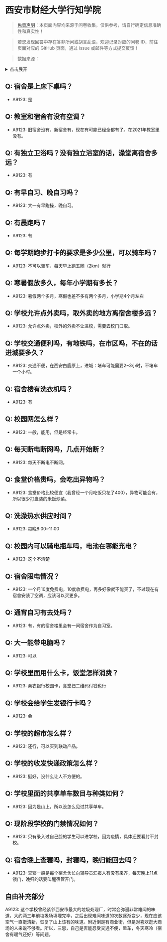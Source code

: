 # 西安市财经大学行知学院

> [免责声明](https://colleges.chat/#_3)：本页面内容均来源于问卷收集，仅供参考，请自行确定信息准确性和真实性！

> 若您发现回答中存在答非所问或胡言乱语，欢迎记录对应的问卷 ID，前往页面对应的 GitHub 页面，通过 issue 或邮件等方式提交反馈！

> 数据来源：

<details><summary>点击展开</summary>
<ul>
<li>A9123: 匿名 (2022 年 06 月)</li>
</ul>
</details>

## Q: 宿舍是上床下桌吗？

- A9123: 是

## Q: 教室和宿舍有没有空调？

- A9123: 旧宿舍没有，新宿舍有，现在有可能已经全都有了。在2021年教室里没有。

## Q: 有独立卫浴吗？没有独立浴室的话，澡堂离宿舍多远？

- A9123: 有

## Q: 有早自习、晚自习吗？

- A9123: 大一有早跑操，晚自习。

## Q: 有晨跑吗？

- A9123: 有

## Q: 每学期跑步打卡的要求是多少公里，可以骑车吗？

- A9123: 不可以骑车，每天早上跑五圈（2km）就行

## Q: 寒暑假放多久，每年小学期有多长？

- A9123: 暑假两个多月，寒假也差不多有两个多月，小学期4个月左右

## Q: 学校允许点外卖吗，取外卖的地方离宿舍楼多远？

- A9123: 允许点外卖，校外的外卖不让进校，需要去校门口取。

## Q: 学校交通便利吗，有地铁吗，在市区吗，不在的话进城要多久？

- A9123: 交通不便，在西安白鹿原上，进城：堵车可能需要2\~3小时，不堵车一个小时。

## Q: 宿舍楼有洗衣机吗？

- A9123: 有

## Q: 校园网怎么样？

- A9123: 一般，能用，但是经常卡。

## Q: 每天断电断网吗，几点开始断？

- A9123: 每天不断电不断网。

## Q: 食堂价格贵吗，会吃出异物吗？

- A9123: 食堂价格比较便宜（我曾经一个月吃饭只花了400），异物可能会有，所以很少打盘装的米饭炒菜。

## Q: 洗澡热水供应时间？

- A9123: 每晚8:00\~11:00

## Q: 校园内可以骑电瓶车吗，电池在哪能充电？

- A9123: 这个不清楚

## Q: 宿舍限电情况？

- A9123: 一个月10度免费电，10度收费电，再多好像就不能买了，不过现在有宿舍安装了空调，应该可以买更多。

## Q: 通宵自习有去处吗？

- A9123: 有，有的宿舍楼里会有一间宿舍作为自习室。

## Q: 大一能带电脑吗？

- A9123: 可以

## Q: 学校里面用什么卡，饭堂怎样消费？

- A9123: 秦农银行校园卡，食堂扫二维码付钱也行

## Q: 学校会给学生发银行卡吗？

- A9123: 会

## Q: 学校的超市怎么样？

- A9123: 还行，可以买到联动产品。

## Q: 学校的收发快递政策怎么样？

- A9123: 挺好，没什么让人不方便的。

## Q: 学校里面的共享单车数目与种类如何？

- A9123: 因为是山上，所以没怎么见过共享单车。

## Q: 现阶段学校的门禁情况如何？

- A9123: 只有录入过自己脸的学生可以进学校，因为疫情，具体还要看封不封校。

## Q: 宿舍晚上查寝吗，封寝吗，晚归能回去吗？

- A9123: 查寝一般是每个宿舍舍长向辅导员汇报人有没有来齐，每天晚上11点锁门，晚归的话要叫醒宿管开门。

## 自由补充部分

A9123: 这个学校曾经紧邻西安市最大的垃圾处理厂，时常会弥漫非常难闻的味道，大约两三年前垃圾场填埋完毕，之后出现难闻味道的次数逐渐变少，现在应该空气一直挺清新，恢复了山上该有的味道。附近倒是有商业街，但是对喜欢逛大商场的人来说不够看。所以，三思，自己是否能忍受交通不便，晕车，冬天寒冷（宿舍有暖气还好）等问题。